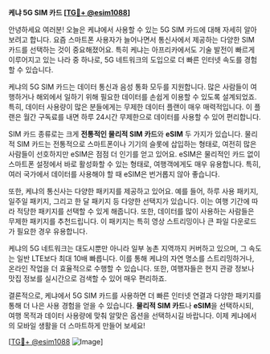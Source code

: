 **케냐 5G SIM 카드 [[TG💪+ @esim1088](https://t.me/s/esim1088)]**

안녕하세요 여러분! 오늘은 케냐에서 사용할 수 있는 5G SIM 카드에 대해 자세히 알아보려고 합니다. 요즘 스마트폰 사용자가 늘어나면서 통신사에서 제공하는 다양한 SIM 카드를 선택하는 것이 중요해졌어요. 특히 케냐는 아프리카에서도 기술 발전이 빠르게 이루어지고 있는 나라 중 하나로, 5G 네트워크의 도입으로 더 빠른 인터넷 속도를 경험할 수 있습니다.

케냐의 5G SIM 카드는 데이터 통신과 음성 통화 모두를 지원합니다. 많은 사람들이 여행하거나 해외에서 일하기 위해 필요한 데이터를 손쉽게 이용할 수 있도록 설계되었죠. 특히, 데이터 사용량이 많은 분들에게는 무제한 데이터 플랜이 매우 매력적입니다. 이 플랜은 월간 구독료를 내면 하루 24시간 무제한으로 데이터를 사용할 수 있어 편리합니다.

SIM 카드 종류로는 크게 **전통적인 물리적 SIM 카드**와 **eSIM** 두 가지가 있습니다. 물리적 SIM 카드는 전통적으로 스마트폰이나 기기의 슬롯에 삽입하는 형태로, 여전히 많은 사람들이 선호하지만 eSIM은 점점 더 인기를 얻고 있어요. eSIM은 물리적인 카드 없이 스마트폰 설정에서 바로 활성화할 수 있는 형태로, 여행객에게도 매우 유용합니다. 특히, 여러 국가에서 데이터를 사용해야 할 때 eSIM은 번거롭지 않아 좋습니다.

또한, 케냐의 통신사는 다양한 패키지를 제공하고 있어요. 예를 들어, 하루 사용 패키지, 일주일 패키지, 그리고 한 달 패키지 등 다양한 선택지가 있습니다. 이는 여행 기간에 따라 적당한 패키지를 선택할 수 있게 해줍니다. 또한, 데이터를 많이 사용하는 사람들은 무제한 패키지를 추천드립니다. 이 패키지는 특히 영상 스트리밍이나 큰 파일 다운로드가 필요한 경우 유용합니다.

케냐의 5G 네트워크는 대도시뿐만 아니라 일부 농촌 지역까지 커버하고 있으며, 그 속도는 일반 LTE보다 최대 10배 빠릅니다. 이를 통해 케냐의 자연 명소를 스트리밍하거나, 온라인 작업을 더 효율적으로 수행할 수 있습니다. 또한, 여행자들은 현지 관광 정보나 맛집 정보를 실시간으로 검색할 수 있어 매우 편리하죠.

결론적으로, 케냐에서 5G SIM 카드를 사용하면 더 빠른 인터넷 연결과 다양한 패키지를 통해 더 나은 사용 경험을 얻을 수 있습니다. **물리적 SIM 카드**나 **eSIM**을 선택하시되, 여행 목적과 데이터 사용량에 맞춰 알맞은 옵션을 선택하시길 바랍니다. 이제 케냐에서의 모바일 생활을 더 스마트하게 만들어 보세요!

[[TG💪+ @esim1088](https://t.me/s/esim1088) ![Image](https://i.postimg.cc/Y0z9fWf4/image.png)]